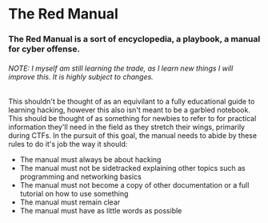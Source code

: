 # The Red Manual

### The Red Manual is a sort of encyclopedia, a playbook, a manual for cyber offense.

###### NOTE: I myself am still learning the trade, as I learn new things I will improve this. It is highly subject to changes.

This shouldn't be thought of as an equivilant to a fully educational guide to learning hacking, however this also isn't meant to be a garbled notebook. This should be thought of as something for newbies to refer to for practical information they'll need in the field as they stretch their wings, primarily during CTFs. In the pursuit of this goal, the manual needs to abide by these rules to do it's job the way it should:
 
 - The manual must always be about hacking
 - The manual must not be sidetracked explaining other topics such as programming and networking basics
 - The manual must not become a copy of other documentation or a full tutorial on how to use something
 - The manual must remain clear
 - The manual must have as little words as possible
